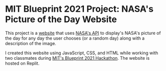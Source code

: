 # MIT Blueprint 2021 Project: NASA's Picture of the Day Website
This project is a [website](https://blueprint-project-2021-tan-theta.sayansisodiya.repl.co/) that uses [NASA's API](https://api.nasa.gov/) to display's NASA's picture of the day for any day the user chooses (or a random day) along with a description of the image.

I created this website using JavaScript, CSS, and HTML while working with two classmates during [MIT's Blueprint 2021 Hackathon](https://blueprint.hackmit.org/). The website is hosted on Replit.
